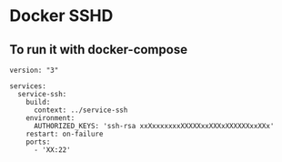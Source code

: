 # Docker SSHD


## To run it with docker-compose

```
version: "3"

services:
  service-ssh:
    build:
      context: ../service-ssh
    environment:
      AUTHORIZED_KEYS: 'ssh-rsa xxXxxxxxxxXXXXXxxXXXxXXXXXXxxXXx'
    restart: on-failure
    ports:
      - 'XX:22'
```
